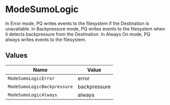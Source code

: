# ModeSumoLogic

In Error mode, PQ writes events to the filesystem if the Destination is unavailable. In Backpressure mode, PQ writes events to the filesystem when it detects backpressure from the Destination. In Always On mode, PQ always writes events to the filesystem.


## Values

| Name                        | Value                       |
| --------------------------- | --------------------------- |
| `ModeSumoLogicError`        | error                       |
| `ModeSumoLogicBackpressure` | backpressure                |
| `ModeSumoLogicAlways`       | always                      |